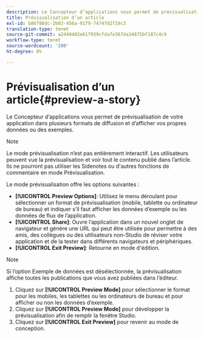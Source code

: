 ```yaml
---
description: Le Concepteur d’applications vous permet de prévisualisation de votre application dans plusieurs formats de diffusion et d’afficher vos propres données ou des exemples.
title: Prévisualisation d’un article
exl-id: b86798dc-2b03-456a-9179-7474fd2f19c3
translation-type: tm+mt
source-git-commit: a2449482e617939cfda7e367da34875bf187c4c9
workflow-type: tm+mt
source-wordcount: '200'
ht-degree: 0%

---
```


# Prévisualisation d’un article{#preview-a-story}

Le Concepteur d’applications vous permet de prévisualisation de votre application dans plusieurs formats de diffusion et d’afficher vos propres données ou des exemples.

>[!NOTE]
>
>Le mode prévisualisation n’est pas entièrement interactif. Les utilisateurs peuvent vue la prévisualisation et voir tout le contenu publié dans l’article. Ils ne pourront pas utiliser les Sidenotes ou d&#39;autres fonctions de commentaire en mode Prévisualisation.

Le mode prévisualisation offre les options suivantes :

* **[!UICONTROL Preview Options]**: Utilisez le menu déroulant pour sélectionner un format de prévisualisation (mobile, tablette ou ordinateur de bureau) et indiquer s’il faut afficher les données d’exemple ou les données de flux de l’application.
* **[!UICONTROL Share]**: Ouvre l’application dans un nouvel onglet de navigateur et génère une URL qui peut être utilisée pour permettre à des amis, des collègues ou des utilisateurs non-Studio de réviser votre application et de la tester dans différents navigateurs et périphériques.
* **[!UICONTROL Exit Preview]**: Retourne en mode d&#39;édition.

>[!NOTE]
>
>Si l’option Exemple de données est désélectionnée, la prévisualisation affiche toutes les publications que vous avez publiées dans l’éditeur.

1. Cliquez sur **[!UICONTROL Preview Mode]** pour sélectionner le format pour les mobiles, les tablettes ou les ordinateurs de bureau et pour afficher ou non les données d’exemple.
1. Cliquez sur **[!UICONTROL Preview Mode]** pour développer la prévisualisation afin de remplir la fenêtre Studio.
1. Cliquez sur **[!UICONTROL Exit Preview]** pour revenir au mode de conception.
